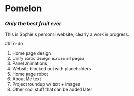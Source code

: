 # Pomelon
### _Only the best fruit ever_

This is Sophie's personal website, clearly a work in progress.

##To-do
1. Home page design
2. Unify static design across all pages
3. Panel animations
4. Website blocked out with placeholders
5. Home page robot
6. About Me text
7. Project roundup w/ text + images
8. Other cool stuff that can be added later
